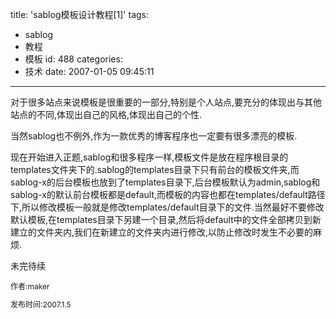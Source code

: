 title: 'sablog模板设计教程[1]'
tags:
  - sablog
  - 教程
  - 模板
id: 488
categories:
  - 技术
date: 2007-01-05 09:45:11
---

对于很多站点来说模板是很重要的一部分,特别是个人站点,要充分的体现出与其他站点的不同,体现出自己的风格,体现出自己的个性.

当然sablog也不例外,作为一款优秀的博客程序也一定要有很多漂亮的模板.

现在开始进入正题,sablog和很多程序一样,模板文件是放在程序根目录的templates文件夹下的.sablog的templates目录下只有前台的模板文件夹,而sablog-x的后台模板也放到了templates目录下,后台模板默认为admin,sablog和sablog-x的默认前台模板都是default,而模板的内容也都在templates/default路径下,所以修改模板一般就是修改templates/default目录下的文件.当然最好不要修改默认模板,在templates目录下另建一个目录,然后将default中的文件全部拷贝到新建立的文件夹内,我们在新建立的文件夹内进行修改,以防止修改时发生不必要的麻烦.

未完待续

</div>
<div style="FONT-SIZE: 12px">

作者:maker

发布时间:2007.1.5

</div>
